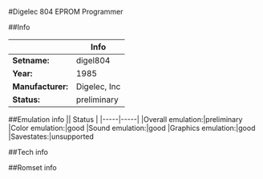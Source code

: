 #Digelec 804 EPROM Programmer

##Info

||Info|
|-----|-----|
|**Setname:**|digel804
|**Year:**|1985
|**Manufacturer:**|Digelec, Inc
|**Status:**|preliminary

##Emulation info
|| Status |
|-----|-----|
|Overall emulation:|preliminary
|Color emulation:|good
|Sound emulation:|good
|Graphics emulation:|good
|Savestates:|unsupported

##Tech info

##Romset info

<!--- START OF EDITED COMMENT DO NOT TOUCH TEXT ABOVE-->
